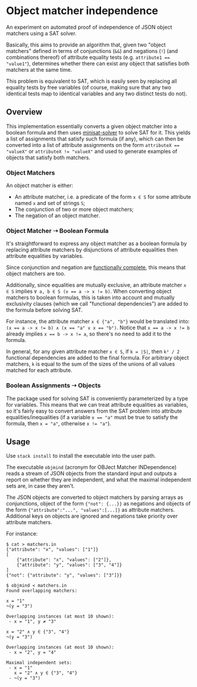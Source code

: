 # Object matcher independence

An experiment on automated proof of independence of JSON object matchers using a SAT solver.

Basically, this aims to provide an algorithm that, given two "object matchers" defined in
terms of conjunctions (`&&`) and negations (`!`) (and combinations thereof) of attribute
equality tests (e.g. `attribute1 == "value1"`), determines whether there can exist any object
that satisfies both matchers at the same time.

This problem is equivalent to SAT, which is easily seen by replacing all equality tests by
free variables (of course, making sure that any two identical tests map to identical variables
and any two distinct tests do not).
 
## Overview

This implementation essentially converts a given object matcher into a boolean formula and then
uses [minisat-solver](https://hackage.haskell.org/package/minisat-solver-0.1) to solve SAT for it.
This yields a list of assignments that satisfy such formula (if any), which can then be converted
into a list of attribute assignments on the form `attributeX == "valueX"` or `attributeX != "valueX"`
and used to generate examples of objects that satisfy both matchers.

### Object Matchers

An object matcher is either:
- An attribute matcher, i.e. a predicate of the form `x ∈ S` for some attribute named `x` and set
  of strings `S`;
- The conjunction of two or more object matchers;
- The negation of an object matcher.

### Object Matcher ➝ Boolean Formula

It's straightforward to express any object matcher as a boolean formula by replacing attribute
matchers by disjunctions of attribute equalities then attribute equalities by variables.

Since conjunction and negation are [functionally complete][fcomplete], this means that object
matchers are too.

[fcomplete]: https://en.wikipedia.org/wiki/Functional_completeness

Additionally, since equalities are mutually exclusive, an attribute matcher `x ∈ S` implies
`∀ a, b ∈ S (x == a -> x != b)`. When converting object matchers to boolean formulas, this is taken
into account and mutually exclusivity clauses (which we call "functional dependencies") are added to
the formula before solving SAT.

For instance, the attribute matcher `x ∈ {"a", "b"}` would be translated into:
`(x == a -> x != b) ∧ (x == "a" ∨ x == "b")`. Notice that `x == a -> x != b` already implies
`x == b -> x != a`, so there's no need to add it to the formula.

In general, for any given attribute matcher `x ∈ S`, if `k = |S|`, then `k² / 2` functional dependencies
are added to the final formula.
For arbitrary object matchers, `k` is equal to the sum of the sizes of the unions of all values matched
for each attribute.

### Boolean Assignments ➝ Objects

The package used for solving SAT is conveniently parameterized by a type for variables. This means that
we can treat attribute equalities as variables, so it's fairly easy to convert answers from the SAT
problem into attribute equalities/inequalities (if a variable `x == "a"` must be true to satisfy the
formula, then `x = "a"`, otherwise `x != "a"`).

## Usage

Use `stack install` to install the executable into the user path.

The executable `objmind` (acronym for OBJect Matcher INDependence) reads a stream of JSON objects from
the standard input and outputs a report on whether they are independent, and what the maximal independent
sets are, in case they aren't. 

The JSON objects are converted to object matchers by parsing arrays as conjunctions, object of the form
`{"not": {...}}` as negations and objects of the form `{"attribute":"...", "values":[...]}` as attribute
matchers. Additional keys on objects are ignored and negations take priority over attribute matchers. 

For instance:

```shell
$ cat > matchers.in
{"attribute": "x", "values": ["1"]}
[
    {"attribute": "x", "values": ["2"]},
    {"attribute": "y", "values": ["3", "4"]}
]
{"not": {"attribute": "y", "values": ["3"]}}

$ objmind < matchers.in
Found overlapping matchers:

x = "1"
¬(y = "3")

Overlapping instances (at most 10 shown):
 - x = "1", y ≠ "3"

x = "2" ∧ y ∈ {"3", "4"}
¬(y = "3")

Overlapping instances (at most 10 shown):
 - x = "2", y = "4"

Maximal independent sets:
 - x = "1"
   x = "2" ∧ y ∈ {"3", "4"}
 - ¬(y = "3")
```
